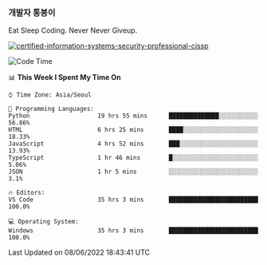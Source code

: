 ### 개발자 통붕이
Eat Sleep Coding.
Never Never Giveup.

[![certified-information-systems-security-professional-cissp](https://user-images.githubusercontent.com/44606727/157613689-acd84ec6-5f8f-4e79-89d9-a8d51f033634.png)](https://www.credly.com/badges/f394a010-85a0-450b-9136-8043af01d71c/public_url)

<!--START_SECTION:waka-->
![Code Time](http://img.shields.io/badge/Code%20Time-0%20secs-blue)

📊 **This Week I Spent My Time On** 

```text
⌚︎ Time Zone: Asia/Seoul

💬 Programming Languages: 
Python                   19 hrs 55 mins      ██████████████░░░░░░░░░░░   56.86% 
HTML                     6 hrs 25 mins       ████░░░░░░░░░░░░░░░░░░░░░   18.33% 
JavaScript               4 hrs 52 mins       ███░░░░░░░░░░░░░░░░░░░░░░   13.93% 
TypeScript               1 hr 46 mins        █░░░░░░░░░░░░░░░░░░░░░░░░   5.06% 
JSON                     1 hr 5 mins         ░░░░░░░░░░░░░░░░░░░░░░░░░   3.1%

🔥 Editors: 
VS Code                  35 hrs 3 mins       █████████████████████████   100.0%

💻 Operating System: 
Windows                  35 hrs 3 mins       █████████████████████████   100.0%

```


 Last Updated on 08/06/2022 18:43:41 UTC
<!--END_SECTION:waka-->
